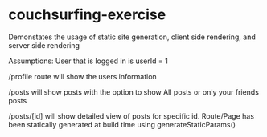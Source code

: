 # couchsurfing-exercise

Demonstates the usage of static site generation, client side rendering, and server side rendering

Assumptions: User that is logged in is userId = 1

/profile route will show the users information

/posts will show posts with the option to show All posts or only your friends posts

/posts/[id] will show detailed view of posts for specific id. Route/Page has been statically generated at build time using generateStaticParams()